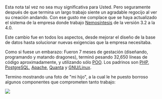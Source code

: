 
Esta nota tal vez no sea muy significativa para Usted. Pero seguramente después de que termina un largo trabajo siente un agradable regocijo al ver su creación andando. Con ese gusto me complace que se haya actualizado el sistema de la empresa donde trabajo [Nemosíntesis](http://www.nemosintesis.com.mx) de la versión 3.2 a la 4.0.

Este cambio fue en todos los aspectos, desde mejorar el diseño de la base de datos hasta solucionar nuevas exigencias que la empresa necesitaba.

Como si fuese un embarazo: Fueron 7 meses de gestación (diseñando, programando y matando dragones), terminó pesando 32,650 líneas de código aproximadamente, y utilizando sólo [POO](http://es.wikipedia.org/wiki/Programaci%C3%B3n_orientada_a_objetos). Los padrinos son [PHP](http://www.php.net), [PostgreSQL](http://www.postgresql.org), [Apache](http://httpd.apache.org/), [Quanta](http://quanta.kdewebdev.org/) y [GNU/Linux](http://www.linux.org).

Termino mostrando una foto de "mi hijo", a la cual le he puesto borroso algunos componentes que comprometen tanto trabajo:

<a href="nemosintesis-4.0/monitoreos.jpg"><img class="img-responsive" src="nemosintesis-4.0/monitoreos-small.jpg"></a>
